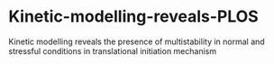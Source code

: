# Kinetic-modelling-reveals-PLOS
Kinetic modelling reveals the presence of multistability in normal and stressful conditions in translational initiation mechanism
